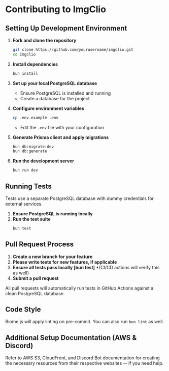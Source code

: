 # Contributing to ImgClio

## Setting Up Development Environment

1. **Fork and clone the repository**
   ```bash
   git clone https://github.com/yourusername/imgclio.git
   cd imgclio
   ```
2. **Install dependencies**
   ```bash
   bun install
   ```
3. **Set up your local PostgreSQL database**
   - Ensure PostgreSQL is installed and running
   - Create a database for the project
   
4. **Configure environment variables**
   ```bash
   cp .env.example .env
   ```
   - Edit the `.env` file with your configuration

5. **Generate Prisma client and apply migrations**
   ```bash
   bun db:migrate:dev
   bun db:generate
   ```

6. **Run the development server**
   ```bash
   bun run dev
   ```

## Running Tests

Tests use a separate PostgreSQL database with dummy credentials for external services.

1. **Ensure PostgreSQL is running locally**
2. **Run the test suite**
   ```bash
   bun test
   ```

## Pull Request Process

1. **Create a new branch for your feature**
2. **Please write tests for new features, if applicable**
3. **Ensure all tests pass locally [bun test]** *(CI/CD actions will verify this as well)
4. **Submit a pull request**

All pull requests will automatically run tests in GitHub Actions against a clean PostgreSQL database.

## Code Style

Biome.js will apply linting on pre-commit.
You can also run `bun lint` as well.

## Additional Setup Documentation (AWS & Discord)

Refer to AWS S3, CloudFront, and Discord Bot documentation for creating the necessary resources from their respective websites -- if you need help.
